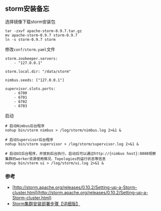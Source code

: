 ## storm安装备忘

选择镜像下载storm安装包

```
tar -zxvf apache-storm-0.9.7.tar.gz
mv apache-storm-0.9.7 storm-0.9.7
ln -s storm-0.9.7 storm
```

修改`conf/storm.yaml`文件

```
storm.zookeeper.servers:
    - "127.0.0.1"
 
storm.local.dir: "/data/storm"

nimbus.seeds: ["127.0.0.1"]

supervisor.slots.ports:
    - 6700
    - 6701
    - 6702
    - 6703
```

启动

```
# 启动Nimbus后台程序
nohup bin/storm nimbus > /log/storm/nimbus.log 2>&1 &

# 启动Supervisor后台程序
nohup bin/storm supervisor > /log/storm/supervisor.log 2>&1 &

# 启动UI后台程序，并放到后台执行，启动后可以通过http://{nimbus host}:8080观察集群的worker资源使用情况、Topologies的运行状态等信息
nohup bin/storm ui > /log/storm/ui.log 2>&1 &
```

### 参考

- [http://storm.apache.org/releases/0.10.2/Setting-up-a-Storm-cluster.html](http://storm.apache.org/releases/0.10.2/Setting-up-a-Storm-cluster.html)
- [Storm集群安装部署步骤【详细版】](http://www.cnblogs.com/panfeng412/archive/2012/11/30/how-to-install-and-deploy-storm-cluster.html)